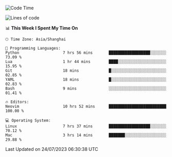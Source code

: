 <!--START_SECTION:waka-->
![Code Time](http://img.shields.io/badge/Code%20Time-1%2C454%20hrs%2033%20mins-blue)

![Lines of code](https://img.shields.io/badge/From%20Hello%20World%20I%27ve%20Written-271.6%20thousand%20lines%20of%20code-blue)

📊 **This Week I Spent My Time On** 

```text
🕑︎ Time Zone: Asia/Shanghai

💬 Programming Languages: 
Python                   7 hrs 56 mins       ██████████████████░░░░░░░   73.09 % 
Lua                      1 hr 44 mins        ████░░░░░░░░░░░░░░░░░░░░░   15.95 % 
Git                      18 mins             █░░░░░░░░░░░░░░░░░░░░░░░░   02.85 % 
YAML                     18 mins             █░░░░░░░░░░░░░░░░░░░░░░░░   02.83 % 
Bash                     9 mins              ░░░░░░░░░░░░░░░░░░░░░░░░░   01.41 % 

🔥 Editors: 
Neovim                   10 hrs 52 mins      █████████████████████████   100.00 % 

💻 Operating System: 
Linux                    7 hrs 37 mins       ██████████████████░░░░░░░   70.12 % 
Mac                      3 hrs 14 mins       ███████░░░░░░░░░░░░░░░░░░   29.88 % 
```


 Last Updated on 24/07/2023 06:30:38 UTC
<!--END_SECTION:waka-->
